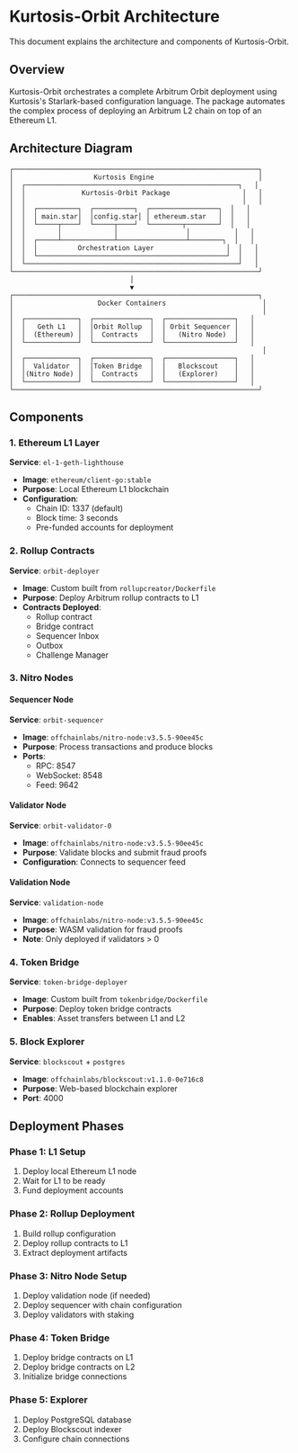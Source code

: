 # Kurtosis-Orbit Architecture

This document explains the architecture and components of Kurtosis-Orbit.

## Overview

Kurtosis-Orbit orchestrates a complete Arbitrum Orbit deployment using Kurtosis's Starlark-based configuration language. The package automates the complex process of deploying an Arbitrum L2 chain on top of an Ethereum L1.

## Architecture Diagram

```
┌─────────────────────────────────────────────────────────────┐
│                    Kurtosis Engine                          │
│  ┌─────────────────────────────────────────────────────┐   │
│  │              Kurtosis-Orbit Package                  │   │
│  │                                                      │   │
│  │  ┌──────────┐  ┌──────────┐  ┌─────────────────┐  │   │
│  │  │ main.star│  │config.star│ │ ethereum.star   │  │   │
│  │  └─────┬────┘  └─────┬────┘  └────────┬────────┘  │   │
│  │        │             │                 │           │   │
│  │  ┌─────┴─────────────┴─────────────────┴────────┐  │   │
│  │  │          Orchestration Layer                  │  │   │
│  │  └───────────────────────────────────────────────┘  │   │
│  └─────────────────────────────────────────────────────┘   │
└─────────────────────────────────────────────────────────────┘
                              │
                              ▼
┌─────────────────────────────────────────────────────────────┐
│                     Docker Containers                        │
│                                                              │
│  ┌─────────────┐  ┌──────────────┐  ┌─────────────────┐   │
│  │   Geth L1   │  │Orbit Rollup  │  │ Orbit Sequencer │   │
│  │  (Ethereum) │  │  Contracts   │  │   (Nitro Node)  │   │
│  └─────────────┘  └──────────────┘  └─────────────────┘   │
│                                                              │
│  ┌─────────────┐  ┌──────────────┐  ┌─────────────────┐   │
│  │  Validator  │  │Token Bridge  │  │   Blockscout    │   │
│  │(Nitro Node) │  │  Contracts   │  │   (Explorer)    │   │
│  └─────────────┘  └──────────────┘  └─────────────────┘   │
└─────────────────────────────────────────────────────────────┘
```

## Components

### 1. Ethereum L1 Layer

**Service**: `el-1-geth-lighthouse`
- **Image**: `ethereum/client-go:stable`
- **Purpose**: Local Ethereum L1 blockchain
- **Configuration**: 
  - Chain ID: 1337 (default)
  - Block time: 3 seconds
  - Pre-funded accounts for deployment

### 2. Rollup Contracts

**Service**: `orbit-deployer`
- **Image**: Custom built from `rollupcreator/Dockerfile`
- **Purpose**: Deploy Arbitrum rollup contracts to L1
- **Contracts Deployed**:
  - Rollup contract
  - Bridge contract
  - Sequencer Inbox
  - Outbox
  - Challenge Manager

### 3. Nitro Nodes

#### Sequencer Node
**Service**: `orbit-sequencer`
- **Image**: `offchainlabs/nitro-node:v3.5.5-90ee45c`
- **Purpose**: Process transactions and produce blocks
- **Ports**: 
  - RPC: 8547
  - WebSocket: 8548
  - Feed: 9642

#### Validator Node
**Service**: `orbit-validator-0`
- **Image**: `offchainlabs/nitro-node:v3.5.5-90ee45c`
- **Purpose**: Validate blocks and submit fraud proofs
- **Configuration**: Connects to sequencer feed

#### Validation Node
**Service**: `validation-node`
- **Image**: `offchainlabs/nitro-node:v3.5.5-90ee45c`
- **Purpose**: WASM validation for fraud proofs
- **Note**: Only deployed if validators > 0

### 4. Token Bridge

**Service**: `token-bridge-deployer`
- **Image**: Custom built from `tokenbridge/Dockerfile`
- **Purpose**: Deploy token bridge contracts
- **Enables**: Asset transfers between L1 and L2

### 5. Block Explorer

**Service**: `blockscout` + `postgres`
- **Image**: `offchainlabs/blockscout:v1.1.0-0e716c8`
- **Purpose**: Web-based blockchain explorer
- **Port**: 4000

## Deployment Phases

### Phase 1: L1 Setup
1. Deploy local Ethereum L1 node
2. Wait for L1 to be ready
3. Fund deployment accounts

### Phase 2: Rollup Deployment
1. Build rollup configuration
2. Deploy rollup contracts to L1
3. Extract deployment artifacts

### Phase 3: Nitro Node Setup
1. Deploy validation node (if needed)
2. Deploy sequencer with chain configuration
3. Deploy validators with staking

### Phase 4: Token Bridge
1. Deploy bridge contracts on L1
2. Deploy bridge contracts on L2
3. Initialize bridge connections

### Phase 5: Explorer
1. Deploy PostgreSQL database
2. Deploy Blockscout indexer
3. Configure chain connections

